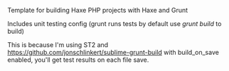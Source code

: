 Template for building Haxe PHP projects with Haxe and Grunt 

Includes unit testing config (grunt runs tests by default use *grunt build* to build)

This is because I'm using ST2 and https://github.com/jonschlinkert/sublime-grunt-build with build_on_save enabled, you'll get test results on each file save.